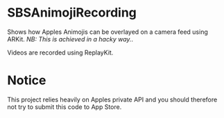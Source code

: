 # SBSAnimojiRecording

Shows how Apples Animojis can be overlayed on a camera feed using ARKit. *NB: This is achieved in a hacky way.*.

Videos are recorded using ReplayKit.

# Notice

This project relies heavily on Apples private API and you should therefore not try to submit this code to App Store.
